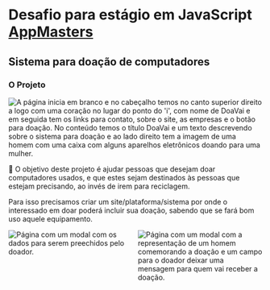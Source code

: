 # Desafio para estágio em JavaScript [AppMasters](https://appmasters.io)

## Sistema para doação de computadores

### O Projeto

<img alt="A página inicia em branco e no cabeçalho temos no canto superior direito a logo com uma coração no lugar do ponto do 'i', com nome de DoaVai e em seguida tem os links para contato, sobre o site, as empresas e o botão para doação. No conteúdo temos o título DoaVai e um texto descrevendo sobre o sistema para doação e ao lado direito tem a imagem de uma homem com uma caixa com alguns aparelhos eletrônicos doando para uma mulher." src="https://i.imgur.com/r82RK87.png">

🎯 O objetivo deste projeto é ajudar pessoas que desejam doar computadores usados, e que estes sejam destinados às pessoas que estejam precisando, ao invés de irem para reciclagem.

Para isso precisamos criar um site/plataforma/sistema por onde o interessado em doar poderá incluir sua doação, sabendo que se fará bom uso aquele equipamento.

<div style="display: grid; grid-template-columns: 1fr 1fr; gap: 10px;;">
  <img alt="Página com um modal com os dados para serem preechidos pelo doador." src="https://imgur.com/QOW4nNy.png">
  <img alt="Página com um modal com a representação de um homem comemorando a doação e um campo para o doador deixar uma mensagem para quem vai receber a doação." src="https://imgur.com/gMbILSd.png">
</div>
